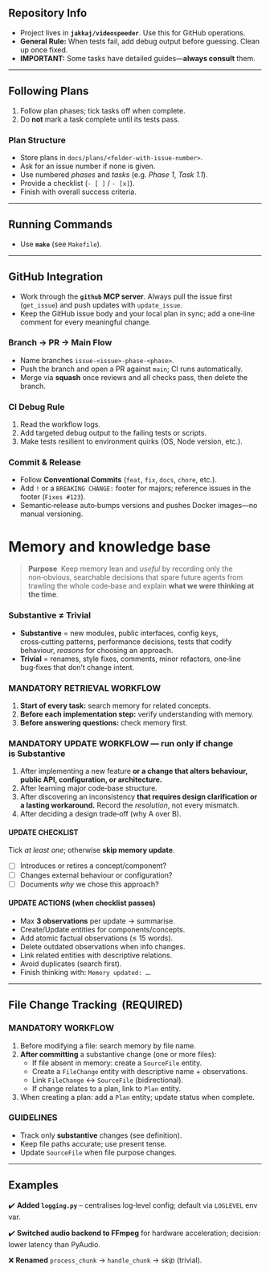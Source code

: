 ## Repository Info
- Project lives in **`jakkaj/videospeeder`**. Use this for GitHub operations.
- **General Rule:** When tests fail, add debug output before guessing. Clean up once fixed.
- **IMPORTANT:** Some tasks have detailed guides—**always consult** them.

---

## Following Plans
1. Follow plan phases; tick tasks off when complete.
2. Do **not** mark a task complete until its tests pass.

### Plan Structure
- Store plans in `docs/plans/<folder‑with‑issue‑number>`.
- Ask for an issue number if none is given.
- Use numbered *phases* and *tasks* (e.g. *Phase 1*, *Task 1.1*).
- Provide a checklist (`- [ ]` / `- [x]`).
- Finish with overall success criteria.

---

## Running Commands
- Use **`make`** (see `Makefile`).

---

## GitHub Integration
- Work through the **`github` MCP server**. Always pull the issue first (`get_issue`) and push updates with `update_issue`.
- Keep the GitHub issue body and your local plan in sync; add a one‑line comment for every meaningful change.

### Branch → PR → Main Flow
- Name branches `issue-<issue>-phase-<phase>`.
- Push the branch and open a PR against `main`; CI runs automatically.
- Merge via **squash** once reviews and all checks pass, then delete the branch.

### CI Debug Rule
1. Read the workflow logs.
2. Add targeted debug output to the failing tests or scripts.
3. Make tests resilient to environment quirks (OS, Node version, etc.).

### Commit & Release
- Follow **Conventional Commits** (`feat`, `fix`, `docs`, `chore`, etc.).
- Add `!` or a `BREAKING CHANGE:` footer for majors; reference issues in the footer (`Fixes #123`).
- Semantic‑release auto‑bumps versions and pushes Docker images—no manual versioning.

# Memory and knowledge base

> **Purpose**  Keep memory lean and *useful* by recording only the non‑obvious, searchable decisions that spare future agents from trawling the whole code‑base and explain **what we were thinking at the time**.

### Substantive ≠ Trivial
- **Substantive** = new modules, public interfaces, config keys, cross‑cutting patterns, performance decisions, tests that codify behaviour, *reasons* for choosing an approach.
- **Trivial** = renames, style fixes, comments, minor refactors, one‑line bug‑fixes that don’t change intent.

### MANDATORY RETRIEVAL WORKFLOW
1. **Start of every task:** search memory for related concepts.
2. **Before each implementation step:** verify understanding with memory.
3. **Before answering questions:** check memory first.

### MANDATORY UPDATE WORKFLOW — **run only if change is Substantive**
1. After implementing a new feature **or a change that alters behaviour, public API, configuration, or architecture.**
2. After learning major code‑base structure.
3. After discovering an inconsistency **that requires design clarification or a lasting workaround.** Record the *resolution*, not every mismatch.
4. After deciding a design trade‑off (why A over B).

#### UPDATE CHECKLIST
Tick *at least one*; otherwise **skip memory update**.
- [ ] Introduces or retires a concept/component?
- [ ] Changes external behaviour or configuration?
- [ ] Documents *why* we chose this approach?

#### UPDATE ACTIONS (when checklist passes)
- Max **3 observations** per update → summarise.
- Create/Update entities for components/concepts.
- Add atomic factual observations (≤ 15 words).
- Delete outdated observations when info changes.
- Link related entities with descriptive relations.
- Avoid duplicates (search first).
- Finish thinking with: `Memory updated: …`.

---

## File Change Tracking  (REQUIRED)

### MANDATORY WORKFLOW
1. Before modifying a file: search memory by file name.
2. **After committing** a substantive change (one or more files):
   - If file absent in memory: create a `SourceFile` entity.
   - Create a `FileChange` entity with descriptive name + observations.
   - Link `FileChange` ↔ `SourceFile` (bidirectional).
   - If change relates to a plan, link to `Plan` entity.
3. When creating a plan: add a `Plan` entity; update status when complete.

### GUIDELINES
- Track only **substantive** changes (see definition).
- Keep file paths accurate; use present tense.
- Update `SourceFile` when file purpose changes.

---

## Examples
✔️ **Added `logging.py`** – centralises log‑level config; default via `LOGLEVEL` env var.

✔️ **Switched audio backend to FFmpeg** for hardware acceleration; decision: lower latency than PyAudio.

❌ **Renamed** `process_chunk` → `handle_chunk` → *skip* (trivial).
